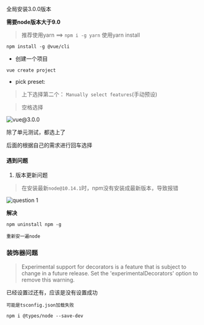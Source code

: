 
全局安装3.0.0版本

**需要node版本大于9.0**

> 推荐使用yarn ==> `npm i -g yarn`
> 使用yarn install 

```
npm install -g @vue/cli
```

* 创建一个项目
```
vue create project
```

* pick preset:
> 上下选择第二个： `Manually select features`(手动预设)

> 空格选择

![vue@3.0.0](https://github.com/Heisinadaze/notes/blob/master/images/WechatIMG52.jpeg)

除了单元测试，都选上了

后面的根据自己的需求进行回车选择


#### 遇到问题

1. 版本更新问题

> 在安装最新`node@10.14.1`时，npm没有安装成最新版本，导致报错

![question 1](http://cdn.jsan.top//vue-cli@3/4fbe6ae8a58eb132537e902d54f6843.png)

**解决**

```
npm uninstall npm -g

重新安一遍node
```

### 装饰器问题

> Experimental support for decorators is a feature that is subject to change in a future release. Set the 'experimentalDecorators' option to remove this warning.

已经设置过还有，应该是没有设置成功

```
可能是tsconfig.json加载失败

npm i @types/node --save-dev
```




